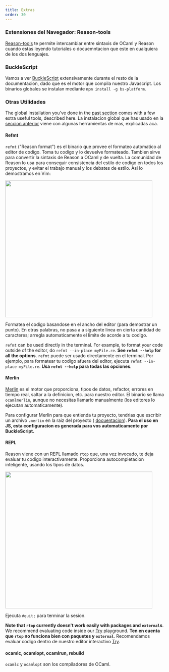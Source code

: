 ```yaml
---
title: Extras
order: 30
---
```


### Extensiones del Navegador: Reason-tools


[Reason-tools](https://github.com/reasonml/reason-tools) te permite intercambiar entre sintaxis de OCaml y Reason cuando estas leyendo tutoriales o docuemntacion que este en cualquiera de los dos lenguajes.
### BuckleScript


Vamos a ver [BuckleScript](http://bucklescript.github.io/bucklescript/Manual.html) extensivamente durante el resto de la documentacion, dado que es el motor que compila nuestro Javascript. Los binarios globales se instalan mediante  `npm install -g bs-platform`.
### Otras Utilidades

The global installation you've done in the [past section](/guide/editor-tools/global-installation) comes with a few extra useful tools, described here.
La instalacion global que has usado en la [seccion anterior](/guide/editor-tools/global-installation) viene con  algunas herramientas de mas, explicadas aca.

#### Refmt

`refmt` ("Reason format") es el binario que provee el formateo automatico al editor de codigo. Toma tu codigo y lo devuelve formateado. Tambien sirve para convertir la sintaxis de Reason a OCaml y de vuelta. La comunidad de Reason lo usa para conseguir consistencia del estilo de codigo en todos los proyectos, y evitar el trabajo manual y los debates de estilo. Asi lo demostramos en Vim:

<img width="466" height="433" src="https://user-images.githubusercontent.com/1909539/28570942-3bd962a2-70f5-11e7-8934-1b7f249d7814.gif" style="max-width:466px; max-height:433px;" />

Formatea el codigo basandose en el ancho del editor (para demostrar un punto). En otras palabras, no pasa a a siguiente linea en cierta cantidad de caracteres; arregla automaticamente el limite de acorde a tu codigo.

`refmt` can be used directly in the terminal. For example, to format your code outside of the editor, do `refmt --in-place myFile.re`. **See `refmt --help` for all the options**.
`refmt` puede ser usado directamente en el terminal. Por ejemplo, para formatear tu codigo afuera del editor, ejecuta  `refmt --in-place myFile.re`. **Usa `refmt --help` para todas las opciones**.

#### Merlin

[Merlin](https://github.com/ocaml/merlin) es el motor que proporciona, tipos de datos, refactor, errores en tiempo real, saltar a la definicion, etc. para nuestro editor. El binario se llama `ocamlmerlin`, aunque no necesitas llamarlo manualmente (los editores lo ejecutan automaticamente).

Para configurar Merlin para que entienda tu proyecto, tendrias que escribir un archivo  `.merlin` en la raiz del proyecto ( [docuentacion](https://github.com/ocaml/merlin/wiki/project-configuration)). **Para el uso en JS, esta configuracion es generada para vos automaticamente por BuckleScript.**

#### REPL

Reason viene con un REPL llamado `rtop` que, una vez invocado, te deja evaluar tu codigo interactivamente. Proporciona autocompletacion inteligente, usando los tipos de datos.

<img src="https://user-images.githubusercontent.com/1909539/28570943-3bd9eb00-70f5-11e7-981c-4846719c0943.gif" style="width:100%; max-width:466px; max-height:433px;">

Ejecuta `#quit;` para terminar la sesion.

**Note that `rtop` currently doesn't work easily with packages and `external`s**. We recommend evaluating code inside our [Try](/try) playground.
**Ten en cuenta que `rtop` no funciona bien con paquetes y `external`**. Recomendamos evaluar codigo dentro de nuestro editor interactivo [Try](/try).

#### ocamlc, ocamlopt, ocamlrun, rebuild

`ocamlc` y `ocamlopt` son los compiladores de OCaml.

